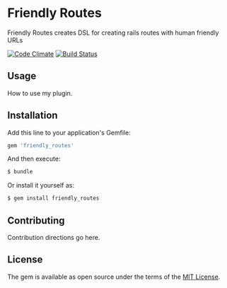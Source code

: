 # Friendly Routes
Friendly Routes creates DSL for creating rails routes with human friendly URLs

[![Code Climate](https://codeclimate.com/github/RoM4iK/friendly_routes/badges/gpa.svg)](https://codeclimate.com/github/RoM4iK/friendly_routes)
[![Build Status](https://travis-ci.org/RoM4iK/friendly_routes.svg?branch=master)](https://travis-ci.org/RoM4iK/friendly_routes)
## Usage
How to use my plugin.

## Installation
Add this line to your application's Gemfile:

```ruby
gem 'friendly_routes'
```

And then execute:
```bash
$ bundle
```

Or install it yourself as:
```bash
$ gem install friendly_routes
```

## Contributing
Contribution directions go here.

## License
The gem is available as open source under the terms of the [MIT License](http://opensource.org/licenses/MIT).
